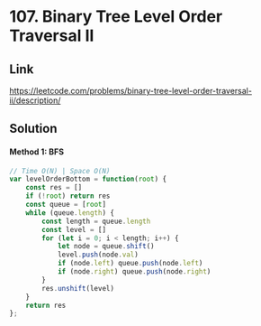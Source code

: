 # 107. Binary Tree Level Order Traversal II

## Link
https://leetcode.com/problems/binary-tree-level-order-traversal-ii/description/

## Solution
#### Method 1: BFS
```javascript
// Time O(N) | Space O(N)
var levelOrderBottom = function(root) {
    const res = []
    if (!root) return res
    const queue = [root]
    while (queue.length) {
        const length = queue.length
        const level = []
        for (let i = 0; i < length; i++) {
            let node = queue.shift()
            level.push(node.val)
            if (node.left) queue.push(node.left)
            if (node.right) queue.push(node.right)
        }
        res.unshift(level)
    }
    return res
};
```
